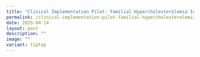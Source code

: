 ```yaml
---
title: "Clinical Implementation Pilot: Familial Hypercholesterolemia Interventions"
permalink: /clinical-implementation-pilot-familial-hypercholesterolemia-interventions/
date: 2025-04-14
layout: post
description: ""
image: ""
variant: tiptap
---
```

